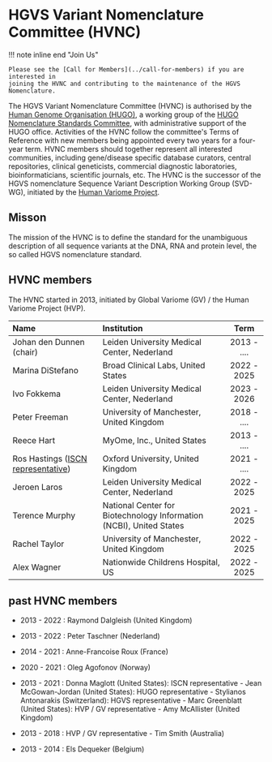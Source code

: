 # HGVS Variant Nomenclature Committee (HVNC)

!!! note inline end "Join Us"

    Please see the [Call for Members](../call-for-members) if you are interested in
    joining the HVNC and contributing to the maintenance of the HGVS Nomenclature.

The HGVS Variant Nomenclature Committee (HVNC) is authorised by the [Human Genome Organisation (HUGO)](https://www.hugo-international.org), a working group of the [HUGO Nomenclature Standards Committee](https://www.hugo-international.org/standards), with administrative support of the HUGO office. Activities of the HVNC follow the committee's Terms of Reference with new members being appointed every two years for a four-year term. HVNC members should together represent all interested communities, including gene/disease specific database curators, central repositories, clinical geneticists, commercial diagnostic laboratories, bioinformaticians, scientific journals, etc. The HVNC is the successor of the HGVS nomenclature Sequence Variant Description Working Group (SVD-WG), initiated by the [Human Variome Project](https://www.humanvariomeproject.org/sdp/wg04-sequence-variant-description-committee.html).

## Misson

The mission of the HVNC is to define the standard for the unambiguous description of all sequence variants at the DNA, RNA and protein level, the so called HGVS nomenclature standard.

## HVNC members

The HVNC started in 2013, initiated by Global Variome (GV) / the Human Variome Project (HVP).

| Name                         | Institution                                  |    Term     |
| :----------------------------| :-----------------------------------         | :---------: |
| Johan den Dunnen (chair)     | Leiden University Medical Center, Nederland  | 2013 - .... |
| Marina DiStefano             | Broad Clinical Labs, United States           | 2022 - 2025 |
| Ivo Fokkema                  | Leiden University Medical Center, Nederland  | 2023 - 2026 |
| Peter Freeman                | University of Manchester, United Kingdom     | 2018 - .... |
| Reece Hart                   | MyOme, Inc., United States                   | 2013 - .... |
| Ros Hastings ([ISCN representative](consultation/ISCN.md)) | Oxford University, United Kingdom | 2021 - .... |
| Jeroen Laros                 | Leiden University Medical Center, Nederland  | 2022 - 2025 |
| Terence Murphy               | National Center for Biotechnology Information (NCBI), United States                          | 2021 - 2025 |
| Rachel Taylor                | University of Manchester, United Kingdom     | 2022 - 2025 |
| Alex Wagner                  | Nationwide Childrens Hospital, US            | 2022 - 2025 |


## past HVNC members

- 2013 - 2022 : Raymond Dalgleish (United Kingdom)

- 2013 - 2022 : Peter Taschner (Nederland)

- 2014 - 2021 : Anne-Francoise Roux (France)

- 2020 - 2021 : Oleg Agofonov (Norway)

- 2013 - 2021 : Donna Maglott (United States): ISCN representative - Jean McGowan-Jordan (United States): HUGO representative - Stylianos Antonarakis (Switzerland): HGVS representative - Marc Greenblatt (United States): HVP / GV representative - Amy McAllister (United Kingdom)

- 2013 - 2018 : HVP / GV representative - Tim Smith (Australia)

- 2013 - 2014 : Els Dequeker (Belgium)
